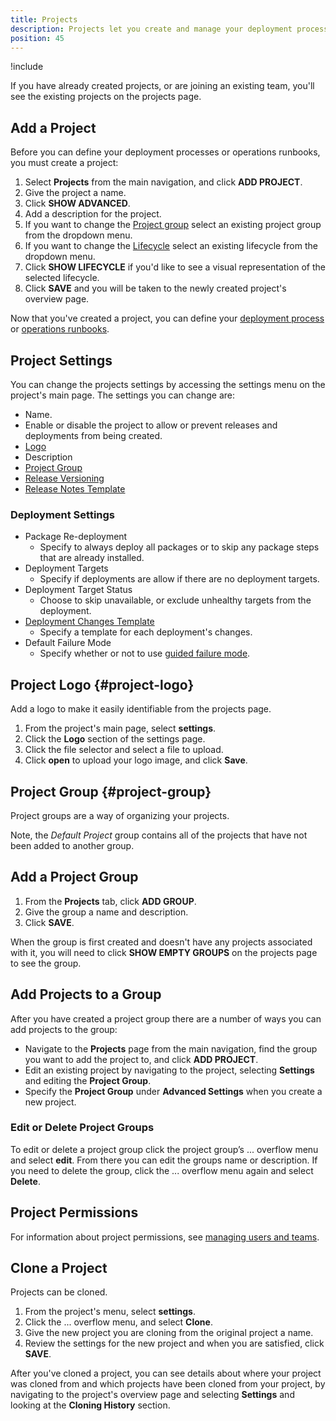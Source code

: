 ```yaml
---
title: Projects
description: Projects let you create and manage your deployment processes, releases, and operations processes.
position: 45
---
```


!include <projects>

If you have already created projects, or are joining an existing team, you'll see the existing projects on the projects page.

## Add a Project

Before you can define your deployment processes or operations runbooks, you must create a project:

1. Select **Projects** from the main navigation, and click **ADD PROJECT**.
1. Give the project a name.
1. Click **SHOW ADVANCED**.
1. Add a description for the project.
1. If you want to change the [Project group](/docs/projects/index.md#project-group) select an existing project group from the dropdown menu.
1. If you want to change the [Lifecycle](/docs/deployment-process/lifecycles/index.md) select an existing lifecycle from the dropdown menu.
1. Click **SHOW LIFECYCLE** if you'd like to see a visual representation of the selected lifecycle.
1. Click **SAVE** and you will be taken to the newly created project's overview page.

Now that you've created a project, you can define your [deployment process](/docs/deployment-process/index.md) or [operations runbooks](/docs/operations-runbooks/index.md).

## Project Settings

You can change the projects settings by accessing the settings menu on the project's main page. The settings you can change are:

- Name.
- Enable or disable the project to allow or prevent releases and deployments from being created.
- [Logo](#project-logo)
- Description
- [Project Group](#project-group)
- [Release Versioning](/docs/managing-releases/release-versioning.md)
- [Release Notes Template](/docs/managing-releases/release-notes.md#Release-Notes-Templates)

### Deployment Settings

- Package Re-deployment
    - Specify to always deploy all packages or to skip any package steps that are already installed.
- Deployment Targets
    - Specify if deployments are allow if there are no deployment targets.
- Deployment Target Status
    - Choose to skip unavailable, or exclude unhealthy targets from the deployment.
- [Deployment Changes Template](docs/managing-releases/deployment-notes.md#Templates)
    - Specify a template for each deployment's changes.
- Default Failure Mode
    - Specify whether or not to use [guided failure mode](/docs/managing-releases/guided-failures.md).

## Project Logo {#project-logo}

Add a logo to make it easily identifiable from the projects page.

1. From the project's main page, select **settings**.
2. Click the **Logo** section of the settings page.
3. Click the file selector and select a file to upload.
4. Click **open** to upload your logo image, and click **Save**.

## Project Group {#project-group}

Project groups are a way of organizing your projects.

Note, the *Default Project* group contains all of the projects that have not been added to another group.

## Add a Project Group

1. From the **Projects** tab, click **ADD GROUP**.
1. Give the group a name and description.
1. Click **SAVE**.

When the group is first created and doesn't have any projects associated with it, you will need to click **SHOW EMPTY GROUPS** on the projects page to see the group.

## Add Projects to a Group

After you have created a project group there are a number of ways you can add projects to the group:

- Navigate to the **Projects** page from the main navigation, find the group you want to add the project to, and click **ADD PROJECT**.
- Edit an existing project by navigating to the project, selecting **Settings** and editing the **Project Group**.
- Specify the **Project Group** under **Advanced Settings** when you create a new project.

### Edit or Delete Project Groups

To edit or delete a project group click the project group’s ... overflow menu and select **edit**. From there you can edit the groups name or description. If you need to delete the group, click the ... overflow menu again and select **Delete**.

## Project Permissions

For information about project permissions, see [managing users and teams](/docs/administration/managing-users-and-teams/index.md).

## Clone a Project

Projects can be cloned.

1. From the project's menu, select **settings**.
2. Click the ... overflow menu, and select **Clone**.
3. Give the new project you are cloning from the original project a name.
4. Review the settings for the new project and when you are satisfied, click **SAVE**.

After you've cloned a project, you can see details about where your project was cloned from and which projects have been cloned from your project, by navigating to the project's overview page and selecting **Settings** and looking at the **Cloning History** section.
